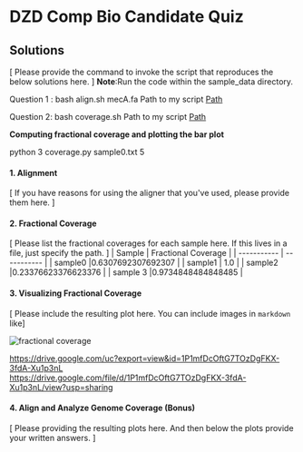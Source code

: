 
# DZD Comp Bio Candidate Quiz 

## Solutions 

[  Please provide the command to invoke the script that reproduces the below solutions here.  ] 
**Note**:Run the code within the sample_data directory.

Question 1 : bash align.sh mecA.fa
Path to my script [Path](https://github.com/Parcelli/Bioinformatics-upskill/blob/main/DZD-quiz/Scripts/align.sh)

Question 2: bash coverage.sh
Path to my script [Path](https://github.com/Parcelli/Bioinformatics-upskill/blob/main/DZD-quiz/Scripts/coverage.sh)

**Computing fractional coverage and plotting the bar plot**

python 3 coverage.py sample0.txt  5


#### 1. Alignment   

[  If you have reasons for using the aligner that you've used, please provide them here.  ]



#### 2. Fractional Coverage 

[  Please list the fractional coverages for each sample here. If this lives in a file, just specify the 
path.  ]
| Sample      | Fractional Coverage |
| ----------- | ----------- |
| sample0    |0.6307692307692307 |
| sample1  | 1.0       |
| sample2  |0.23376623376623376 |
| sample 3  |0.9734848484848485 |
 


#### 3. Visualizing Fractional Coverage

[  Please include the resulting plot here. You can include images in `markdown` like] 

![fractional coverage](https://drive.google.com/uc?export=view&id=1P1mfDcOftG7TOzDgFKX-3fdA-Xu1p3nL)


https://drive.google.com/uc?export=view&id=1P1mfDcOftG7TOzDgFKX-3fdA-Xu1p3nL
<br> 
https://drive.google.com/file/d/1P1mfDcOftG7TOzDgFKX-3fdA-Xu1p3nL/view?usp=sharing

#### 4. Align and Analyze Genome Coverage (Bonus)

[  Please providing the resulting plots here. And then below the plots provide your written answers. ] 

	

